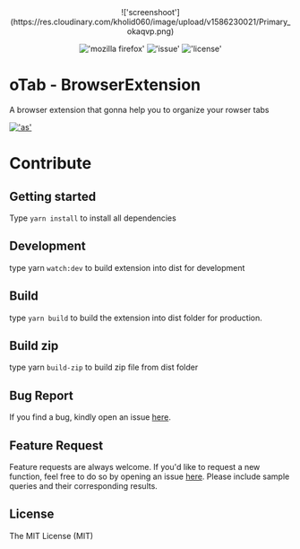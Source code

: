 <div align="center">
!['screenshoot'](https://res.cloudinary.com/kholid060/image/upload/v1586230021/Primary_okaqvp.png)

!['mozilla firefox'](https://img.shields.io/amo/v/otab) !['issue'](https://img.shields.io/github/issues/WinTenDev/oTab-BrowserExtension) !['license'](https://img.shields.io/github/license/WinTenDev/oTab-BrowserExtension)

</div>

# oTab - BrowserExtension

A browser extension that gonna help you to organize your rowser tabs

[!['as'](https://extensionworkshop.com/assets/77ca79-91ea38a24305d30ee5f9b27e889b798dbaa23dcb08b55b5670d192a7171a001b.png)](https://addons.mozilla.org/en-US/firefox/addon/otab/)

# Contribute

## Getting started

Type `yarn install` to install all dependencies

## Development

type yarn `watch:dev` to build extension into dist for development

## Build

type `yarn build` to build the extension into dist folder for production.

## Build zip

type yarn `build-zip` to build zip file from dist folder

## Bug Report

If you find a bug, kindly open an issue [here](https://github.com/WinTenDev/oTab-BrowserExtension/issues/new).

## Feature Request

Feature requests are always welcome. If you'd like to request a new function, feel free to do so by opening an issue [here](https://github.com/WinTenDev/oTab-BrowserExtension/issues/new). Please include sample queries and their corresponding results.

## License

The MIT License (MIT)
